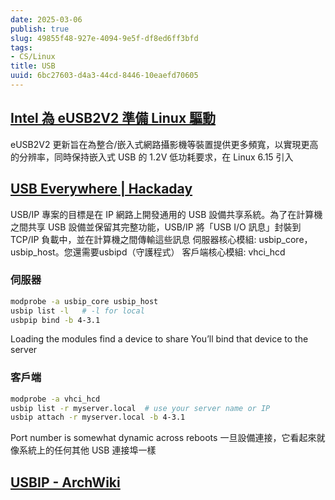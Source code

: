 ```yaml
---
date: 2025-03-06
publish: true
slug: 49855f48-927e-4094-9e5f-df8ed6ff3bfd
tags:
- CS/Linux
title: USB
uuid: 6bc27603-d4a3-44cd-8446-10eaefd70605
---
```

## [Intel 為 eUSB2V2 準備 Linux 驅動](https://web.git.kernel.org/pub/scm/linux/kernel/git/gregkh/usb.git/commit/?h=usb-next&amp;id=c749f058b4371430a8338e1ca72b9ae38fef613b)

eUSB2V2 更新旨在為整合/嵌入式網路攝影機等裝置提供更多頻寬，以實現更高的分辨率，同時保持嵌入式 USB 的 1.2V 低功耗要求，在 Linux 6.15 引入

## [USB Everywhere | Hackaday](https://hackaday.com/2025/02/27/linux-fu-usb-everywhere/)

USB/IP 專案的目標是在 IP 網路上開發通用的 USB 設備共享系統。為了在計算機之間共享 USB 設備並保留其完整功能，USB/IP 將「USB I/O 訊息」封裝到 TCP/IP 負載中，並在計算機之間傳輸這些訊息
伺服器核心模組: usbip_core，usbip_host。您還需要usbipd（守護程式）
客戶端核心模組: vhci_hcd

### 伺服器

```sh
modprobe -a usbip_core usbip_host
usbip list -l   # -l for local
usbpip bind -b 4-3.1
```

Loading the modules
find a device to share
You’ll bind that device to the server

### 客戶端

```sh
modprobe -a vhci_hcd
usbip list -r myserver.local  # use your server name or IP
usbip attach -r myserver.local -b 4-3.1
```

Port number is somewhat dynamic across reboots
一旦設備連接，它看起來就像系統上的任何其他 USB 連接埠一樣

## [USBIP - ArchWiki](https://wiki.archlinux.org/title/USB/IP)
